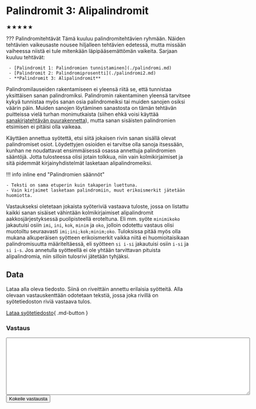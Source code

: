 # Palindromit 3: Alipalindromit
★★★★★
<!-- 
Ohjelmointi 2
Merkkijono
-->

??? Palindromitehtävät
    Tämä kuuluu palindromitehtävien ryhmään. Näiden tehtävien vaikeusaste nousee hiljalleen tehtävien edetessä, mutta missään vaiheessa niistä ei tule mitenkään läpipääsemättömän vaikeita. Sarjaan kuuluu tehtävät:

     - [Palindromit 1: Palindromien tunnistaminen](./palindromi.md)
     - [Palindromit 2: Palindromiprosentti](./palindromi2.md)
     - **Palindromit 3: Alipalindromit**

Palindromilauseiden rakentamiseen ei yleensä riitä se, että tunnistaa yksittäisen sanan palindromiksi. Palindromin rakentaminen yleensä tarvitsee kykyä tunnistaa myös sanan osia palindromeiksi tai muiden sanojen osiksi väärin päin. Muiden sanojen löytäminen sanastosta on tämän tehtävän puitteissa vielä turhan monimutkaista (siihen ehkä voisi käyttää [sanakirjatehtävän puurakennetta](./sanakirja.md)), mutta sanan sisäisten palindromien etsimisen ei pitäisi olla vaikeaa. 

Käyttäen annettua syötettä, etsi siitä jokaisen rivin sanan sisällä olevat palindromiset osiot. Löydettyjen osioiden ei tarvitse olla sanoja itsessään, kunhan ne noudattavat ensimmäisessä osassa annettuja palindromien sääntöjä. Jotta tulosteessa olisi jotain tolkkua, niin vain kolmikirjaimiset ja sitä pidemmät kirjainyhdistelmät lasketaan alipalindromeiksi.

!!! info inline end "Palindromien säännöt"
 
    - Teksti on sama etuperin kuin takaperin luettuna.
    - Vain kirjaimet lasketaan palindromiin, muut erikoismerkit jätetään huomiotta.

Vastaukseksi oletetaan jokaista syöteriviä vastaava tuloste, jossa on listattu kaikki sanan sisäiset vähintään kolmikirjaimiset alipalindromit aakkosjärjestyksessä puolipisteellä eroteltuna. Eli mm. syöte `minimikoko` jakautuisi osiin `imi`, `ini`, `kok`, `minim` ja `oko`, jolloin odotettu vastaus olisi muotoiltu seuraavasti `imi;ini;kok;minim;oko`. Tuloksissa pitää myös olla mukana alkuperäisen syötteen erikoismerkit vaikka niitä ei huomioitaisikaan palindromisuutta määriteltäessä, eli syötteen `si i-si` jakautuisi osiin `i-si` ja `si i-s`. Jos annetulla syötteellä ei ole yhtään tarvittavan pituista alipalindromia, niin silloin tulosrivi jätetään tyhjäksi.

## Data

Lataa alla oleva tiedosto. Siinä on riveittäin annettu erilaisia syötteitä. Alla olevaan vastauskenttään odotetaan tekstiä, jossa joka rivillä on syötetiedoston riviä vastaava tulos.

[Lataa syötetiedosto](../syotteet/palindromi_input.txt){ .md-button }



### Vastaus

<textarea rows="10" cols="80" id="tulos"></textarea>
<div id="vastausalue">
    <button class="md-button md-button--primary" id="submit_button">Kokeile vastausta</button>
    <div style="display: none;" id="vastaustiedosto">../../syotteet/palindromi_output3.txt</div>
    <div style="display: none;" id="tehtavatiedosto">../../syotteet/palindromi_input.txt</div>
    <div style="text_color: red" id="virhelista"></div>
</div>
